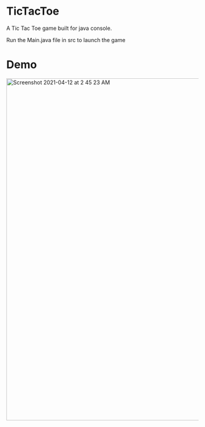 # TicTacToe
A Tic Tac Toe game built for java console.

Run the Main.java file in src to launch the game

# Demo
<img width="896" alt="Screenshot 2021-04-12 at 2 45 23 AM" src="https://user-images.githubusercontent.com/57785107/114321635-7303c480-9b39-11eb-8d23-4e7433d4f921.png">
